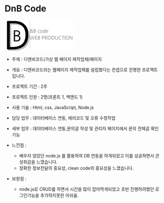 # DnB Code

<img src="./img/logo1.png" style="max-width: 600px;">  

- 주제 : 디엔비코드(가상 웹 페이지 제작업체)페이지 
- 개요 : 디엔비코드라는 웹페이지 제작업체를 설립했다는 컨셉으로 진행한 프로젝트 입니다.
- 프로젝트 기간 : 2주
- 프로젝트 인원 : 2명(프론트 1, 백엔드 1)
- 사용 기술 : Html, css, JavaScript, Node.js
- 담당 업무 : 데이터베이스 연동, 에러코드 및 오류 수정작업
- 세부 업무 : 데이터베이스 연동,문의글 작성 및 관리자 페이지에서 문의 전체글 확인기능

- 느낀점 : 
    - 배우지 않았던 node.js 를 활용하여 DB 연동을 하게되었고 이를 성공하면서 큰 성취감을 느꼈습니다.
    - 정확한 정보전달의 중요성, clean code의 중요성을 느꼈습니다.

- 보완점 :
    - node.js로 CRUD를 하면서 시간을 많이 잡아먹게되었고 초반 진행하려했던 로그인기능을 추가하지못한 아쉬움. 
